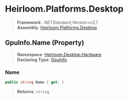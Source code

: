 # Heirloom.Platforms.Desktop

> **Framework**: .NETStandard,Version=v2.1  
> **Assembly**: [Heirloom.Platforms.Desktop][0]

## GpuInfo.Name (Property)

> **Namespace**: [Heirloom.Desktop.Hardware][0]  
> **Declaring Type**: [GpuInfo][1]

### Name

```cs
public string Name { get; }
```

> **Returns**: `string`

[0]: ../../../Heirloom.Platforms.Desktop.md
[1]: ../GpuInfo.md
